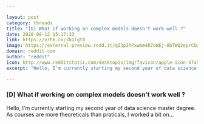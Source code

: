 ```yaml
---

layout: post
category: threads
title: "[D] What if working on complex models doesn't work well ?"
date: 2020-08-12 15:17:33
link: https://vrhk.co/3kGlgt0
image: https://external-preview.redd.it/qI3pIhPxwmm4R7oWEj-0bTWQ2eprCOwSmNdHOLqHzmI.jpg?width=80&height=41.8848167539&auto=webp&crop=80:41.8848167539,smart&s=ec4fdea4adabb2f113e070347ab0718362f42d68
domain: reddit.com
author: "reddit"
icon: http://www.redditstatic.com/desktop2x/img/favicon/apple-icon-57x57.png
excerpt: "Hello, I'm currently starting my second year of data science master degree. As courses are more theoreticals than praticals, I worked a bit on..."

---
```


### [D] What if working on complex models doesn't work well ?

Hello, I'm currently starting my second year of data science master degree. As courses are more theoreticals than praticals, I worked a bit on...